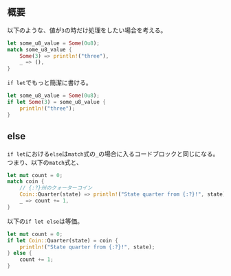 ## 概要
以下のような、値が`3`の時だけ処理をしたい場合を考える。
```rust
let some_u8_value = Some(0u8);
match some_u8_value {
    Some(3) => println!("three"),
    _ => (),
}
```
`if let`でもっと簡潔に書ける。
```rust
let some_u8_value = Some(0u8);
if let Some(3) = some_u8_value {
    println!("three");
}
```

## else
`if let`における`else`は`match`式の`_`の場合に入るコードブロックと同じになる。
つまり、以下の`match`式と、
```rust
let mut count = 0;
match coin {
    // {:?}州のクォーターコイン
    Coin::Quarter(state) => println!("State quarter from {:?}!", state),
    _ => count += 1,
}
```
以下の`if let else`は等価。
```rust
let mut count = 0;
if let Coin::Quarter(state) = coin {
    println!("State quarter from {:?}!", state);
} else {
    count += 1;
}
```